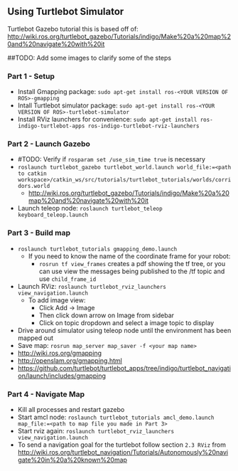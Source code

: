 ## Using Turtlebot Simulator

Turtlebot Gazebo tutorial this is based off of: http://wiki.ros.org/turtlebot_gazebo/Tutorials/indigo/Make%20a%20map%20and%20navigate%20with%20it

##TODO: Add some images to clarify some of the steps

### Part 1 - Setup
- Install Gmapping package: `sudo apt-get install ros-<YOUR VERSION OF ROS>-gmapping`
- Intall Turtlebot simulator package: `sudo apt-get install ros-<YOUR VERSION OF ROS>-turtlebot-simulator`
- Install RViz launchers for convenience: `sudo apt-get install ros-indigo-turtlebot-apps ros-indigo-turtlebot-rviz-launchers`

### Part 2 - Launch Gazebo
- #TODO: Verify if `rosparam set /use_sim_time true` is necessary 
- `roslaunch turtlebot_gazebo turtlebot_world.launch world_file:=<path to catkin workspace>/catkin_ws/src/tutorials/turtlebot_tutorials/worlds/corridors.world`
  - http://wiki.ros.org/turtlebot_gazebo/Tutorials/indigo/Make%20a%20map%20and%20navigate%20with%20it
- Launch teleop node: `roslaunch turtlebot_teleop keyboard_teleop.launch`

### Part 3 - Build map
- `roslaunch turtlebot_tutorials gmapping_demo.launch`
  - If you need to know the name of the coordinate frame for your robot:
    - `rosrun tf view_frames` creates a pdf showing the tf tree, or you can use view the messages being published to the /tf topic and use `child_frame_id`
- Launch RViz: `roslaunch turtlebot_rviz_launchers view_navigation.launch`
  - To add image view:
      - Click Add -> Image 
      - Then click down arrow on Image from sidebar
      - Click on topic dropdown and select a image topic to display
- Drive around simulator using teleop node until the environment has been mapped out
- Save map: `rosrun map_server map_saver -f <your map name>`
- http://wiki.ros.org/gmapping
- http://openslam.org/gmapping.html
- https://github.com/turtlebot/turtlebot_apps/tree/indigo/turtlebot_navigation/launch/includes/gmapping

### Part 4 - Navigate Map
- Kill all processes and restart gazebo 
- Start amcl node: `roslaunch turtlebot_tutorials amcl_demo.launch map_file:=<path to map file you made in Part 3>`
- Start rviz again: `roslaunch turtlebot_rviz_launchers view_navigation.launch`
- To send a navigation goal for the turtlebot follow section `2.3 RViz` from http://wiki.ros.org/turtlebot_navigation/Tutorials/Autonomously%20navigate%20in%20a%20known%20map
